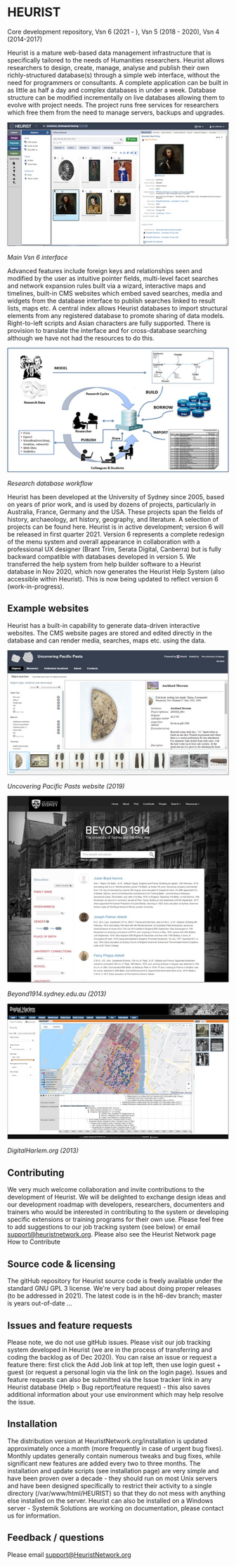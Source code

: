 HEURIST
==========

Core development repository, Vsn 6 (2021 - ), Vsn 5 (2018 - 2020), Vsn 4 (2014-2017) 

Heurist is a mature web-based data management infrastructure that is specifically tailored to the needs of Humanities researchers. Heurist allows researchers to design, create, manage, analyse and publish their own richly-structured database(s) through a simple web interface, without the need for programmers or consultants. A complete application can be built in as little as half a day and complex databases in under a week. Database structure can be modified incrementally on live databases allowing them to evolve with project needs. The project runs free services for researchers which free them from the need to manage servers, backups and upgrades.

![Main Interface Vsn 6](/documentation_and_templates/assets/main%20interface%20v6.jpg "Main Interface Vsn 6")

_Main Vsn 6 interface_

Advanced features include foreign keys and relationships seen and modified by the user as intuitive pointer fields, multi-level facet searches and network expansion rules built via a wizard, interactive maps and timelines, built-in CMS websites which embed saved searches, media and widgets from the database interface to publish searches linked to result lists, maps etc. A central index allows Heurist databases to import structural elements from any registered database to promote sharing of data models. Right-to-left scripts and Asian characters are fully supported. There is provision to translate the interface and for cross-database searching although we have not had the resources to do this.

![Model and Build](/documentation_and_templates/assets/model%20and%20build.jpg "Model and Build")

_Research database workflow_

Heurist has been developed at the University of Sydney since 2005, based on years of prior work, and is used by dozens of projects, particularly in Australia, France, Germany and the USA. These projects span the fields of history, archaeology, art history, geography, and literature. A selection of projects can be found here.
Heurist is in active development; version 6 will be released in first quarter 2021. Version 6 represents a complete redesign of the menu system and overall appearance in collaboration with a professional UX designer (Brant Trim, Serata Digital, Canberra) but is fully backward compatible with databases developed in version 5.
We transferred the help system from help builder software to a Heurist database in Nov 2020, which now generates the Heurist Help System (also accessible within Heurist). This is now being updated to reflect version 6 (work-in-progress). 

Example websites 
----------------

Heurist has a built-in capability to generate data-driven interactive websites. The CMS website pages are stored and edited directly in the database and can render media, searches, maps etc. using the data.


![Website using standard functions (2019)](/documentation_and_templates/assets/CBAP%20website.jpg "Website using standard functions (2019)")

_Uncovering Pacific Pasts website (2019)_



![Beyond 1914 website (2013)](/documentation_and_templates/assets/Beyond%201914%20website.jpg "Beyond 1914 website (2013)")

_Beyond1914.sydney.edu.au (2013)_



![Digital Harlem website (2013)](/documentation_and_templates/assets/Digital%20Harlem%20website.jpg "Digital Harlem website (2013)")

_DigitalHarlem.org (2013)_


Contributing
------------

We very much welcome collaboration and invite contributions to the development of Heurist. We will be delighted to exchange design ideas and our development roadmap with developers, researchers, documenters and trainers who would be interested in contributing to the system or developing specific extensions or training programs for their own use. Please feel free to add suggestions to our job tracking system (see below) or email support@heuristnetwork.org. Please also see the Heurist Network page How to Contribute

Source code & licensing
-----------------------

The gitHub repository for Heurist source code is freely available under the standard GNU GPL 3 license. 
We're very bad about doing proper releases (to be addressed in 2021). The latest code is in the h6-dev branch; master is years out-of-date ...

Issues and feature requests
---------------------------

Please note, we do not use gitHub issues. Please visit our job tracking system developed in Heurist (we are in the process of transferring and coding the backlog as of Dec 2020). You can raise an issue or request a feature there: first click the Add Job link at top left, then use login guest + guest (or request a personal login via the link on the login page).
Issues and feature requests can also be submitted via the Issue tracker link in any Heurist database (Help > Bug report/feature request) - this also saves additional information about your use environment which may help resolve the issue.

Installation
------------

The distribution version at HeuristNetwork.org/installation is updated approximately once a month (more frequently in case of urgent bug fixes). Monthly updates generally contain numerous tweaks and bug fixes, while significant new features are added every two to three months. 
The installation and update scripts (see installation page) are very simple and have been proven over a decade - they should run on most Unix servers and have been designed specifically to restrict their activity to a single directory (/var/www/html/HEURIST) so that they do not mess with anything else installed on the server.
Heurist can also be installed on a Windows server - Systemik Solutions are working on documentation, please contact us for information.

Feedback / questions
--------------------

Please email support@HeuristNetwork.org

